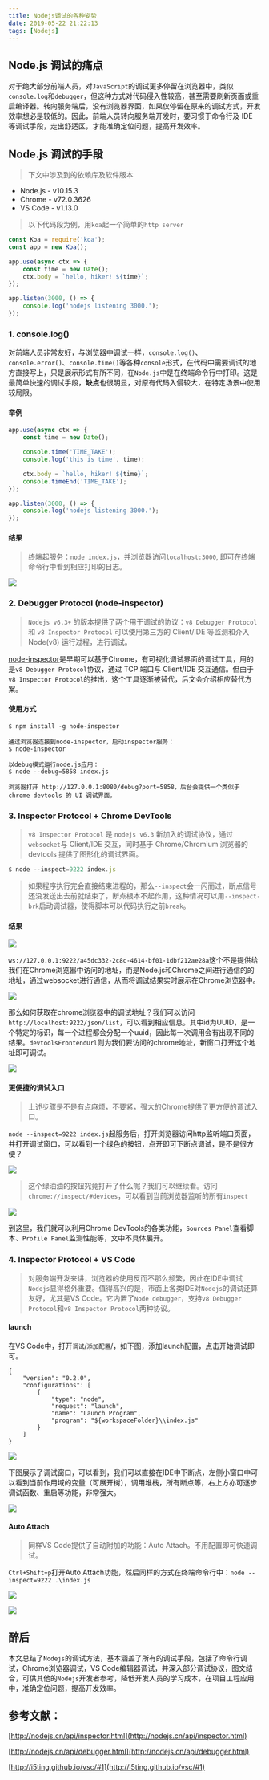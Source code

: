 ```yaml
---
title: Nodejs调试的各种姿势
date: 2019-05-22 21:22:13
tags: [Nodejs]
---
```


## Node.js 调试的痛点

对于绝大部分前端人员，对`JavaScript`的调试更多停留在浏览器中，类似`console.log`和`debugger`，但这种方式对代码侵入性较高，甚至需要刷新页面或重启编译器。转向服务端后，没有浏览器界面，如果仅停留在原来的调试方式，开发效率想必是较低的。因此，前端人员转向服务端开发时，要习惯于命令行及 IDE 等调试手段，走出舒适区，才能准确定位问题，提高开发效率。

<!--more-->

## Node.js 调试的手段

> 下文中涉及到的依赖库及软件版本

- Node.js - v10.15.3
- Chrome - v72.0.3626
- VS Code - v1.13.0

> 以下代码段为例，用`koa`起一个简单的`http server`

```javascript
const Koa = require('koa');
const app = new Koa();

app.use(async ctx => {
    const time = new Date();
    ctx.body = `hello, hiker! ${time}`;
});

app.listen(3000, () => {
    console.log('nodejs listening 3000.');
});
```
### 1. console.log()

对前端人员非常友好，与浏览器中调试一样，`console.log()`、`console.error()`、`console.time()`等各种`console`形式，在代码中需要调试的地方直接写上，只是展示形式有所不同，在`Node.js`中是在终端命令行中打印。这是最简单快速的调试手段，**缺点**也很明显，对原有代码入侵较大，在特定场景中使用较局限。

#### 举例

```javascript
app.use(async ctx => {
    const time = new Date();

    console.time('TIME_TAKE');
    console.log('this is time', time);

    ctx.body = `hello, hiker! ${time}`;
    console.timeEnd('TIME_TAKE');
});

app.listen(3000, () => {
    console.log('nodejs listening 3000.');
});
```

#### 结果

> 终端起服务：`node index.js`，并浏览器访问`localhost:3000`, 即可在终端命令行中看到相应打印的日志。


![](https://github.com/palmerye/pictureBed/raw/master/blog/16cd25265f9ad78d.png)

### 2. Debugger Protocol (node-inspector)

> `Nodejs v6.3+` 的版本提供了两个用于调试的协议：`v8 Debugger Protocol` 和 `v8 Inspector Protocol` 可以使用第三方的 Client/IDE 等监测和介入 Node(v8) 运行过程，进行调试。

[node-inspector](https://github.com/node-inspector/node-inspector)是早期可以基于Chrome，有可视化调试界面的调试工具，用的是`v8 Debugger Protocol`协议，通过 TCP 端口与 Client/IDE 交互通信。但由于`v8 Inspector Protocol`的推出，这个工具逐渐被替代，后文会介绍相应替代方案。

#### 使用方式

```
$ npm install -g node-inspector

通过浏览器连接到node-inspector，启动inspector服务：
$ node-inspector

以debug模式运行node.js应用：
$ node --debug=5858 index.js

浏览器打开 http://127.0.0.1:8080/debug?port=5858，后台会提供一个类似于 chrome devtools 的 UI 调试界面。
```

### 3. Inspector Protocol + Chrome DevTools

> `v8 Inspector Protocol` 是 `nodejs v6.3` 新加入的调试协议，通过 `websocket`与 Client/IDE 交互，同时基于 Chrome/Chromium 浏览器的 devtools 提供了图形化的调试界面。

``` javascript
$ node --inspect=9222 index.js
```

> 如果程序执行完会直接结束进程的，那么`--inspect`会一闪而过，断点信号还没发送出去前就结束了，断点根本不起作用，这种情况可以用`--inspect-brk`启动调试器，使得脚本可以代码执行之前`break`。

#### 结果


![](https://github.com/palmerye/pictureBed/raw/master/blog/16cd253452dfafe6.png)

`ws://127.0.0.1:9222/a45dc332-2c8c-4614-bf01-1dbf212ae28a`这个不是提供给我们在Chrome浏览器中访问的地址，而是Node.js和Chrome之间进行通信的的地址，通过websocket进行通信，从而将调试结果实时展示在Chrome浏览器中。


![](https://github.com/palmerye/pictureBed/raw/master/blog/16cd25375cf0f310.png)

那么如何获取在chrome浏览器中的调试地址？我们可以访问`http://localhost:9222/json/list`，可以看到相应信息。其中id为UUID，是一个特定的标识，每一个进程都会分配一个uuid，因此每一次调用会有出现不同的结果。`devtoolsFrontendUrl`则为我们要访问的chrome地址，新窗口打开这个地址即可调试。


![](https://github.com/palmerye/pictureBed/raw/master/blog/16cd2539f2338697.png)

#### 更便捷的调试入口

> 上述步骤是不是有点麻烦，不要紧，强大的Chrome提供了更方便的调试入口。

`node --inspect=9222 index.js`起服务后，打开浏览器访问http监听端口页面，并打开调试窗口，可以看到一个绿色的按钮，点开即可下断点调试，是不是很方便？


![](https://github.com/palmerye/pictureBed/raw/master/blog/16cd253da54e566e.png)

> 这个绿油油的按钮究竟打开了什么呢？我们可以继续看。访问`chrome://inspect/#devices`，可以看到当前浏览器监听的所有`inspect`


![](https://github.com/palmerye/pictureBed/raw/master/blog/16cd2541c7f92416.png)

到这里，我们就可以利用Chrome DevTools的各类功能，`Sources Panel`查看脚本、`Profile Panel`监测性能等，文中不具体展开。

### 4. Inspector Protocol + VS Code

> 对服务端开发来讲，浏览器的使用反而不那么频繁，因此在IDE中调试`Nodejs`显得格外重要。值得高兴的是，市面上各类IDE对`Nodejs`的调试还算友好，尤其是VS Code。它内置了`Node debugger`，支持`v8 Debugger Protocol`和`v8 Inspector Protocol`两种协议。

#### launch

> 

在VS Code中，打开`调试`/`添加配置`/，如下图，添加launch配置，点击开始调试即可。

```
{
    "version": "0.2.0",
    "configurations": [
        {
            "type": "node",
            "request": "launch",
            "name": "Launch Program",
            "program": "${workspaceFolder}\\index.js"
        }
    ]
}
```


![](https://github.com/palmerye/pictureBed/raw/master/blog/16cd25474fd14abd.png)

下图展示了调试窗口，可以看到，我们可以直接在IDE中下断点，左侧小窗口中可以看到当前作用域的变量（可展开树），调用堆栈，所有断点等，右上方亦可逐步调试函数、重启等功能，非常强大。


![](https://github.com/palmerye/pictureBed/raw/master/blog/16cd254e6ded40d6.png)

#### Auto Attach

> 同样VS Code提供了自动附加的功能：Auto Attach。不用配置即可快速调试。

`Ctrl+Shift+p`打开Auto Attach功能，然后同样的方式在终端命令行中：`node --inspect=9222 .\index.js`


![](https://github.com/palmerye/pictureBed/raw/master/blog/16cd25512aecf597.png)


![](https://github.com/palmerye/pictureBed/raw/master/blog/16cd255462c0dc83.png)

## 醉后

本文总结了`Nodejs`的调试方法，基本涵盖了所有的调试手段，包括了命令行调试，Chrome浏览器调试，VS Code编辑器调试，并深入部分调试协议，图文结合，可供其他的`Nodejs`开发者参考，降低开发人员的学习成本，在项目工程应用中，准确定位问题，提高开发效率。

## 参考文献：

[http://nodejs.cn/api/inspector.html](http://nodejs.cn/api/inspector.html)

[http://nodejs.cn/api/debugger.html](http://nodejs.cn/api/debugger.html)

[http://i5ting.github.io/vsc/#1](http://i5ting.github.io/vsc/#1)

